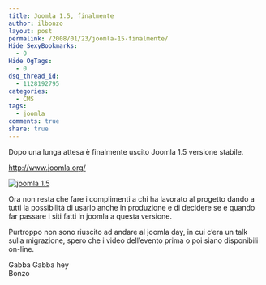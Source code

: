 ```yaml
---
title: Joomla 1.5, finalmente
author: ilbonzo
layout: post
permalink: /2008/01/23/joomla-15-finalmente/
Hide SexyBookmarks:
  - 0
Hide OgTags:
  - 0
dsq_thread_id:
  - 1128192795
categories:
  - CMS
tags:
  - joomla
comments: true
share: true
---
```

<p>Dopo una lunga attesa è finalmente uscito Joomla 1.5 versione stabile.</p>
<p><a href="http://www.joomla.org/">http://www.joomla.org/</a></p>
<p><a href="http://joomlacode.org/gf/project/joomla/frs/?action=FrsReleaseBrowse&#038;frs_package_id=2"><img src="http://magni.me/wp-content/uploads/2008/01/download_j15stable.png" alt="joomla 1.5" /></a></p>
<p>Ora non resta che fare i complimenti a chi ha lavorato al progetto dando a tutti la possibilità di usarlo anche in produzione e di decidere se e quando far passare i siti fatti in joomla a questa versione.</p>
<p>Purtroppo non sono riuscito ad andare al joomla day, in cui c&#8217;era un talk sulla migrazione, spero che i video dell&#8217;evento prima o poi siano disponibili on-line.</p>
<p>Gabba Gabba hey<br />
Bonzo</p>
